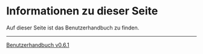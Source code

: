# Informationen zu dieser Seite

Auf dieser Seite ist das Benutzerhandbuch zu finden.

---

[Benutzerhandbuch v0.6.1](../Implementierungsphase/Benutzerhandbuch/Benutzerhandbuch_v0.6.1.pdf)